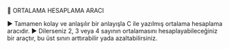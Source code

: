 📌 ORTALAMA HESAPLAMA ARACI

▶ Tamamen kolay ve anlaşılır bir anlayışla C ile yazılmış ortalama hesaplama aracıdır.
▶ Dilerseniz 2, 3 veya 4 sayının ortalamasını hesaplayabileceğiniz bir araçtır, bu üst sınırı arttırabilir yada azaltabilirsiniz.
